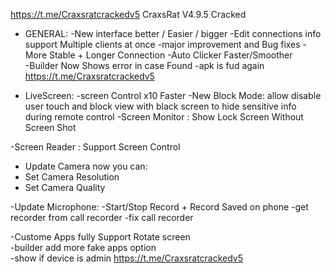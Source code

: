 https://t.me/Craxsratcrackedv5
CraxsRat V4.9.5 Cracked
 
- GENERAL: 
-New interface better / Easier / bigger 
-Edit connections info support Multiple clients at once 
-major improvement and Bug fixes 
-More Stable + Longer Connection 
-Auto Clicker Faster/Smoother  
-Builder Now Shows error in case Found 
-apk is fud again
https://t.me/Craxsratcrackedv5
 
- LiveScreen: 
-screen Control x10 Faster 
-New Block Mode: 
allow disable user touch and block view with black screen 
to hide sensitive info during remote control 
-Screen Monitor : Show Lock Screen Without Screen Shot 
 
  
-Screen Reader : Support Screen Control  
- Update Camera now you can: 
- Set Camera Resolution 
- Set Camera Quality 
 
 
-Update Microphone: 
-Start/Stop Record + Record Saved on phone 
-get recorder from call recorder 
-fix call recorder 
 
-Custome Apps fully Support Rotate screen  
-builder add more fake apps option  
-show if device is admin
https://t.me/Craxsratcrackedv5
